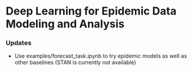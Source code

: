 # Deep Learning for Epidemic Data Modeling and Analysis

### Updates
* Use examples/forecast_task.ipynb to try epidemic models as well as other baselines (STAN is currently not available)